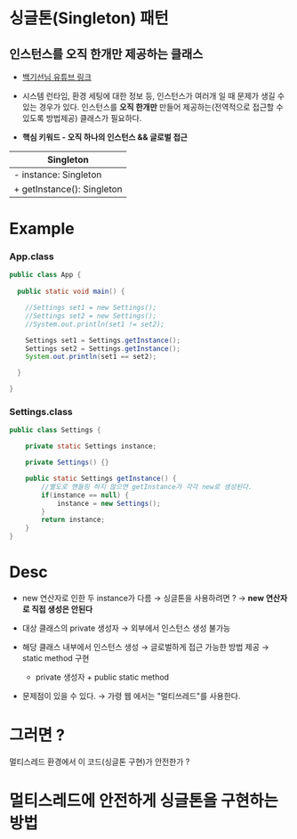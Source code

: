 
싱글톤(Singleton) 패턴 
====
인스턴스를 오직 한개만 제공하는 클래스
----
- [백기선님 유튜브 링크](https://www.youtube.com/watch?v=OwOEGhAo3pI&list=PLfI752FpVCS_v_sc8Q6V9QQN7GhoyktKD&index=1)
-  시스템 런타임, 환경 세팅에 대한 정보 등, 인스턴스가 여러개 일 때 문제가 생길 수 있는 경우가 있다. 
 인스턴스를 **오직 한개만** 만들어 제공하는(전역적으로 접근할 수 있도록 방법제공) 클래스가 필요하다.

- **핵심 키워드 - 오직 하나의 인스턴스 && 글로벌 접근**


 | **Singleton**  |
 ---------|
 - instance: Singleton |
 + getInstance(): Singleton |

Example
====
### App.class
``` java
public class App {
 
  public static void main() {

    //Settings set1 = new Settings();
    //Settings set2 = new Settings();
    //System.out.println(set1 != set2);    

    Settings set1 = Settings.getInstance();
    Settings set2 = Settings.getInstance();
    System.out.println(set1 == set2);

  }

}
```
### Settings.class
``` java
public class Settings {

    private static Settings instance;

    private Settings() {}

    public static Settings getInstance() {
        //별도로 핸들링 하지 않으면 getInstance가 각각 new로 생성된다.
        if(instance == null) {
            instance = new Settings();
        }
        return instance;
    }
}
```

Desc
====
- new 연산자로 인한 두 instance가 다름 → 싱글톤을 사용하려면 ? → **new 연산자로 직접 생성은 안된다**
- 대상 클래스의 private 생성자 → 외부에서 인스턴스 생성 불가능
- 해당 클래스 내부에서 인스턴스 생성 → 글로벌하게 접근 가능한 방법 제공 → static method 구현
  - private 생성자 + public static method
 
- 문제점이 있을 수 있다. → 가령 웹 에서는 "멀티쓰레드"를 사용한다.

그러면 ?
====
멀티스레드 환경에서 이 코드(싱글톤 구현)가 안전한가 ?


멀티스레드에 안전하게 싱글톤을 구현하는 방법
====

